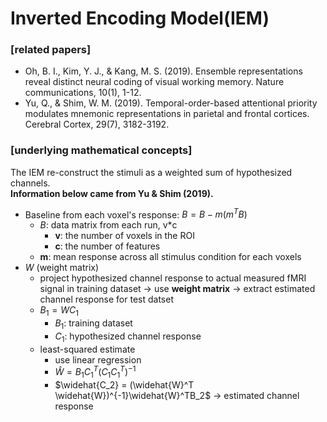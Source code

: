# Inverted Encoding Model(IEM)

### [related papers]
* Oh, B. I., Kim, Y. J., & Kang, M. S. (2019). Ensemble representations reveal distinct neural coding of visual working memory. Nature communications, 10(1), 1-12.<br>
* Yu, Q., & Shim, W. M. (2019). Temporal-order-based attentional priority modulates mnemonic representations in parietal and frontal cortices. Cerebral Cortex, 29(7), 3182-3192.<br>

### [underlying mathematical concepts]
The IEM re-construct the stimuli as a weighted sum of hypothesized channels.<br>
__Information below came from Yu & Shim (2019).__<br>
* Baseline from each voxel's response: $B=B-m(m^TB)$
  * $B$: data matrix from each run, v\*c
    - __v__: the number of voxels in the ROI
    - __c__: the number of features 
  * __m__: mean response across all stimulus condition for each voxels
* $W$ (weight matrix)
  * project hypothesized channel response to actual measured fMRI signal in training dataset &rarr; use __weight matrix__ &rarr; extract estimated channel response for test datset
  * $B_1 = WC_1$
    * $B_1$: training dataset
    * $C_1$: hypothesized channel response
  * least-squared estimate
    * use linear regression
    * $\widehat{W} = B_1 {C_1}^T(C_1 {C_1}^T)^{-1}$
    * $\widehat{C_2} = (\widehat{W}^T \widehat{W})^{-1}\widehat{W}^TB_2$ &rarr; estimated channel response
